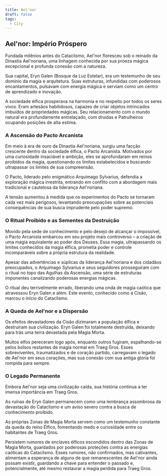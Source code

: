 ```yaml
---
title: Ael'nor
draft: false
tags:
  - City
---
```


## Ael'nor: Império Próspero

Fundada milênios antes do Cataclismo, Ael'nor floresceu sob o reinado da Dinastia Ael'noriana, uma linhagem conhecida por sua proeza mágica excepcional e profunda conexão com a natureza.

Sua capital, Eryn Galen (Bosque da Luz Estelar), era um testemunho de seu domínio da magia e arquitetura. Suas estruturas, infundidas com poderosos encantamentos, pulsavam com energia mágica e serviam como um centro de aprendizado e inovação.

A sociedade élfica prosperava na harmonia e no respeito por todos os seres vivos. Eram artesãos habilidosos, capazes de criar objetos intrincados imbuídos de propriedades mágicas. Seu relacionamento com o mundo natural era profundamente entrelaçado, com druidas e Patrulheiros ocupando posições de alta estima.

### A Ascensão do Pacto Arcanista

Em meio à era de ouro da Dinastia Ael'noriana, surgiu uma facção crescente dentro da sociedade élfica, o Pacto Arcanista. Motivados por uma curiosidade insaciável e ambição, eles se aprofundaram em reinos proibidos da magia, questionando os limites estabelecidos e buscando ultrapassar os limites de sua compreensão.

O Pacto, liderado pelo enigmático Arquimago Sylvarius, defendia a exploração mágica irrestrita, entrando em conflito com a abordagem mais tradicional e cautelosa da liderança Ael'noriana.

A tensão aumentou à medida que os experimentos do Pacto se tornaram cada vez mais perigosos, levantando preocupações sobre as potenciais consequências de sua busca imprudente pelo poder supremo.

### O Ritual Proibido e as Sementes da Destruição

Movido pela sede de conhecimento e pelo desejo de alcançar o impossível, o Pacto Arcanista embarcou em seu projeto mais controverso – a criação de uma magia equivalente ao poder dos Deuses. Essa magia, ultrapassando os limites conhecidos da magia élfica, prometia poder e controle incomparáveis sobre a própria estrutura da realidade.

Apesar das advertências e súplicas da liderança Ael'noriana e dos cidadãos preocupados, o Arquimago Sylvarius e seus seguidores prosseguiram com o ritual no topo das Agulhas da Ascensão, uma série de estruturas imponentes canalizando poderosas energias mágicas.

O ritual deu terrivelmente errado, liberando uma onda de magia caótica que atravessou Eryn Galen e além. Este evento, conhecido como a Cisão, marcou o início do Cataclismo.

### A Queda de Ael'nor e a Dispersão

Os efeitos devastadores da Cisão dizimaram a população élfica e destruíram sua civilização. Eryn Galen foi totalmente destruída, deixando para trás uma terra devastada pela Magia Morta.

Muitos elfos pereceram logo após, enquanto outros fugiram, espalhando-se pelos bolsos restantes de magia normal em Traeg Gros. Esses sobreviventes, traumatizados e de coração partido, carregavam o legado de Ael'nor em seus corações, mas sua conexão com sua antiga glória foi rompida para sempre.

### O Legado Permanente

Embora Ael'nor seja uma civilização caída, sua história continua a ter imensa importância em Traeg Gros.

As ruínas de Eryn Galen permanecem como uma lembrança assombrosa da devastação do Cataclismo e um aviso severo contra a busca de conhecimento proibido.

As próprias Zonas de Magia Morta servem como um testemunho constante da queda do reino Élfico, fomentando medo e curiosidade entre os habitantes de Traeg Gros.

Persistem rumores de enclaves élficos escondidos dentro das Zonas de Magia Morta, guardados por poderosas proteções contra as energias caóticas do Cataclismo. Esses rumores, não confirmados, mas cativantes, alimentam a esperança de alguns de que remanescentes de Ael'nor ainda possam existir, guardando a chave para entender o passado e, potencialmente, até mesmo restaurar a magia perdida para Traeg Gros.
